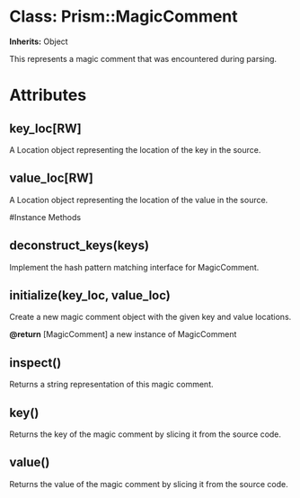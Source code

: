 # Class: Prism::MagicComment
**Inherits:** Object
    

This represents a magic comment that was encountered during parsing.


# Attributes
## key_loc[RW] [](#attribute-i-key_loc)
A Location object representing the location of the key in the source.

## value_loc[RW] [](#attribute-i-value_loc)
A Location object representing the location of the value in the source.


#Instance Methods
## deconstruct_keys(keys) [](#method-i-deconstruct_keys)
Implement the hash pattern matching interface for MagicComment.

## initialize(key_loc, value_loc) [](#method-i-initialize)
Create a new magic comment object with the given key and value locations.

**@return** [MagicComment] a new instance of MagicComment

## inspect() [](#method-i-inspect)
Returns a string representation of this magic comment.

## key() [](#method-i-key)
Returns the key of the magic comment by slicing it from the source code.

## value() [](#method-i-value)
Returns the value of the magic comment by slicing it from the source code.

